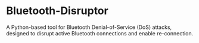# Bluetooth-Disruptor
A Python-based tool for Bluetooth Denial-of-Service (DoS) attacks, designed to disrupt active Bluetooth connections and enable re-connection.

